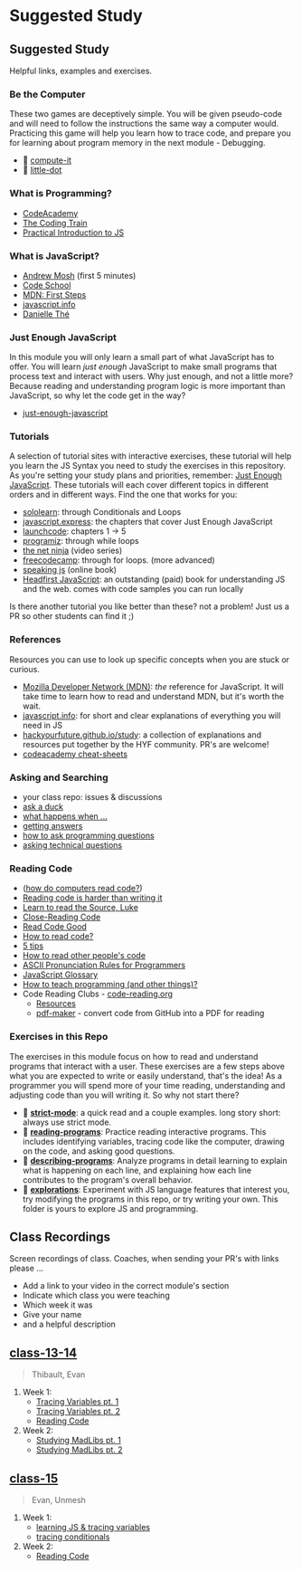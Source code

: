 # Suggested Study

## Suggested Study

Helpful links, examples and exercises.

### Be the Computer

These two games are deceptively simple. You will be given pseudo-code and will need to follow the instructions the same way a computer would. Practicing this game will help you learn how to trace code, and prepare you for learning about program memory in the next module - Debugging.

* 🥚 [compute-it](http://compute-it.toxicode.fr/)
* 🐣 [little-dot](http://little-dot.toxicode.fr/)

### What is Programming?

* [CodeAcademy](https://www.codecademy.com/articles/what-is-programming)
* [The Coding Train](https://www.youtube.com/watch?v=AImF__7FyzM)
* [Practical Introduction to JS](https://shawnr.gitbooks.io/practical-introduction-to-javascript/content/what-is-programming/)

### What is JavaScript?

* [Andrew Mosh](https://www.youtube.com/watch?v=W6NZfCO5SIk) \(first 5 minutes\)
* [Code School](https://www.youtube.com/watch?v=nItSSTwBvSU)
* [MDN: First Steps](https://developer.mozilla.org/en-US/docs/Learn/JavaScript/First_steps/What_is_JavaScript)
* [javascript.info](https://javascript.info/intro)
* [Danielle Thé](https://www.youtube.com/watch?v=gT0Lh1eYk78)

### Just Enough JavaScript

In this module you will only learn a small part of what JavaScript has to offer. You will learn _just enough_ JavaScript to make small programs that process text and interact with users. Why just enough, and not a little more? Because reading and understanding program logic is more important than JavaScript, so why let the code get in the way?

* [just-enough-javascript](https://github.com/HackYourFutureBelgium/home/tree/8b3f2af4f4ac15d18ed828804176101472fe1076/curriculum/welcome-to-js/just-enough-javascript/README.md)

### Tutorials

A selection of tutorial sites with interactive exercises, these tutorial will help you learn the JS Syntax you need to study the exercises in this repository. As you're setting your study plans and priorities, remember: [Just Enough JavaScript](https://github.com/HackYourFutureBelgium/home/tree/8b3f2af4f4ac15d18ed828804176101472fe1076/curriculum/welcome-to-js/just-enough-javascript/README.md). These tutorials will each cover different topics in different orders and in different ways. Find the one that works for you:

* [sololearn](https://www.sololearn.com/learning/1024): through Conditionals and Loops
* [javascript.express](https://www.javascript.express/): the chapters that cover Just Enough JavaScript
* [launchcode](https://education.launchcode.org/intro-to-professional-web-dev/index.html): chapters 1 -&gt; 5
* [programiz](https://www.programiz.com/javascript/get-started): through while loops
* [the net ninja](https://www.youtube.com/playlist?list=PL4cUxeGkcC9haFPT7J25Q9GRB_ZkFrQAc) \(video series\)
* [freecodecamp](https://www.freecodecamp.org/learn/javascript-algorithms-and-data-structures/basic-javascript/): through for loops. \(more advanced\)
* [speaking js](http://speakingjs.com/) \(online book\)
* [Headfirst JavaScript](https://www.oreilly.com/library/view/head-first-javascript/9781449340124/ch01.html): an outstanding \(paid\) book for understanding JS and the web. comes with code samples you can run locally

Is there another tutorial you like better than these? not a problem! Just us a PR so other students can find it ;\)

### References

Resources you can use to look up specific concepts when you are stuck or curious.

* [Mozilla Developer Network \(MDN\)](https://developer.mozilla.org/en-US/docs/Web/javascript): _the_ reference for JavaScript. It will take time to learn how to read and understand MDN, but it's worth the wait.
* [javascript.info](https://javascript.info): for short and clear explanations of everything you will need in JS
* [hackyourfuture.github.io/study](https://hackyourfuture.github.io/study): a collection of explanations and resources put together by the HYF community. PR's are welcome!
* [codeacademy cheat-sheets](https://www.codecademy.com/learn/introduction-to-javascript/modules/learn-javascript-introduction/cheatsheet)

### Asking and Searching

* your class repo: issues & discussions
* [ask a duck](https://rubberduckdebugging.com/)
* [what happens when ...](https://github.com/alex/what-happens-when)
* [getting answers](https://www.mikeash.com/getting_answers.html)
* [how to ask programming questions](https://www.propublica.org/nerds/how-to-ask-programming-questions)
* [asking technical questions](https://www.youtube.com/watch?v=Gc9ilHp01vY)

### Reading Code

* \([how do computers read code?](https://www.youtube.com/watch?v=QXjU9qTsYCc)\)
* [Reading code is harder than writing it](https://trishagee.github.io/presentation/reading_code/)
* [Learn to read the Source, Luke](https://blog.codinghorror.com/learn-to-read-the-source-luke/)
* [Close-Reading Code](https://kylefdoherty.github.io/blog/2014/06/26/close-reading-code/)
* [Read Code Good](https://www.youtube.com/watch?v=mW_xKGUKLpk)
* [How to read code?](https://itnext.io/how-to-read-code-bf478c262932)
* [5 tips](https://medium.com/@smilin.robin/5-tips-on-how-to-read-someone-elses-code-b931b6a059ec)
* [How to read other people's code](https://selftaughtcoders.com/how-to-quickly-and-effectively-read-other-peoples-code/)
* [ASCII Pronunciation Rules for Programmers](https://blog.codinghorror.com/ascii-pronunciation-rules-for-programmers/)
* [JavaScript Glossary](https://www.codecademy.com/articles/glossary-javascript)
* [How to teach programming \(and other things\)?](https://www.youtube.com/watch?v=g1ib43q3uXQ&feature=youtu.be&t=1209)
* Code Reading Clubs - [code-reading.org](https://code-reading.org/)
  * [Resources](https://github.com/CodeReadingClubs/Resources)
  * [pdf-maker](https://github.com/CodeReadingClubs/pdf-maker) - convert code from GitHub into a PDF for reading

### Exercises in this Repo

The exercises in this module focus on how to read and understand programs that interact with a user. These exercises are a few steps above what you are expected to write or easily understand, that's the idea! As a programmer you will spend more of your time reading, understanding and adjusting code than you will writing it. So why not start there?

* 🥚 [**strict-mode**](https://github.com/HackYourFutureBelgium/home/tree/8b3f2af4f4ac15d18ed828804176101472fe1076/curriculum/welcome-to-js/strict-mode/README.md): a quick read and a couple examples. long story short: always use strict mode.
* 🐣 [**reading-programs**](https://github.com/HackYourFutureBelgium/home/tree/8b3f2af4f4ac15d18ed828804176101472fe1076/curriculum/welcome-to-js/reading-programs/README.md): Practice reading interactive programs. This includes identifying variables, tracing code like the computer, drawing on the code, and asking good questions.
* 🐣 [**describing-programs**](https://github.com/HackYourFutureBelgium/home/tree/8b3f2af4f4ac15d18ed828804176101472fe1076/curriculum/welcome-to-js/describing-programs/README.md): Analyze programs in detail learning to explain what is happening on each line, and explaining how each line contributes to the program's overall behavior.
* 🐥 [**explorations**](https://github.com/HackYourFutureBelgium/home/tree/8b3f2af4f4ac15d18ed828804176101472fe1076/curriculum/welcome-to-js/explorations/README.md): Experiment with JS language features that interest you, try modifying the programs in this repo, or try writing your own. This folder is yours to explore JS and programming.

## Class Recordings

Screen recordings of class. Coaches, when sending your PR's with links please ...

* Add a link to your video in the correct module's section
* Indicate which class you were teaching
* Which week it was
* Give your name
* and a helpful description

## [class-13-14](https://github.com/hackyourfuturebelgium/class-13-14)

> Thibault, Evan

1. Week 1:
   * [Tracing Variables pt. 1](https://vimeo.com/524232825/)
   * [Tracing Variables pt. 2](https://vimeo.com/524233174/)
   * [Reading Code](https://vimeo.com/524232999/)
2. Week 2:
   * [Studying MadLibs pt. 1](https://vimeo.com/528300558)
   * [Studying MadLibs pt. 2](https://vimeo.com/528300446)

## [class-15](https://github.com/hackyourfuturebelgium/class-15)

> Evan, Unmesh

1. Week 1:
   * [learning JS & tracing variables](https://vimeo.com/551365120)
   * [tracing conditionals](https://vimeo.com/551365422)
2. Week 2:
   * [Reading Code](https://vimeo.com/554219000)

